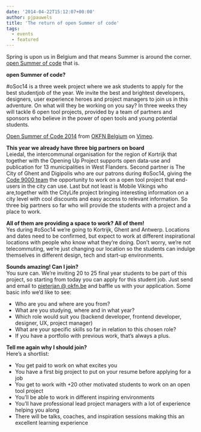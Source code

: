 ```yaml
---
date: '2014-04-22T15:12:07+00:00'
author: pjpauwels
title: 'The return of open Summer of code'
tags:
  - events
  - featured
---
```


Spring is upon us in Belgium and that means Summer is around the corner. [open Summer of code](http://summerofcode.be/) that is.

**open Summer of code?**

\#oSoc14 is a three week project where we ask students to apply for the best studentjob of the year. We invite the best and brightest developers, designers, user experience heroes and project managers to join us in this adventure. On what will they be working on you say? In three weeks they will tackle 6 open tool projects, provided by a team of partners and sponsors who believe in the power of open tools and young potential students.

[Open Summer of Code 2014](http://vimeo.com/92072928) from [OKFN Belgium](http://vimeo.com/okfnbe) on [Vimeo](https://vimeo.com).

**This year we already have three big partners on board**  
Leiedal, the intercommunal organisation for the region of Kortrijk that together with the Opening Up Project supports open data-use and publication for 13 municipalities in West Flanders. Second partner is The City of Ghent and Digipolis who are our patrons during #oSoc14, giving the [Code 9000 team](http://appsforghent.be/apps-for-ghent-4/de-teams-en-hun-project/de-winnaars-apps-for-ghent-iv/) the opportunity to work on a open tool project that end-users in the city can use. Last but not least is Mobile Vikings who are,together with the CityLife project bringing interesting information on a city level with cool discounts and easy access to relevant information. So three big partners so far who will provide the students with a project and a place to work.

**All of them are providing a space to work? All of them!**  
Yes during #oSoc14 we’re going to Kortrijk, Ghent and Antwerp. Locations and dates need to be confirmed, but expect to work at different inspirational locations with people who know what they’re doing. Don’t worry, we’re not telecommuting, we’re just changing our location so the students can indulge themselves in different design, tech and start-up environments.

**Sounds amazing! Can I join?**  
You sure can. We’re inviting 20 to 25 final year students to be part of this project, so starting from today you can apply for this student job. Just send and email to [pieterjan @ okfn.be](mailto:pieter-jan.pauwels@okfn.org%22) and baffle us with your application. Some basic info we’d like to see:

- Who are you and where are you from?
- What are you studying, where and in what year?
- Which role would suit you (backend developer, frontend developer, designer, UX, project manager)
- What are your specific skills so far in relation to this chosen role?
- If you have a portfolio with previous work, that’s always a plus.

**Tell me again why I should join?**  
Here’s a shortlist:

- You get paid to work on what excites you
- You have a first big project to put on your resume before applying for a job
- You get to work with +20 other motivated students to work on an open tool project
- You’ll be able to work in different inspiring environments
- You’ll have professional lead project managers with a lot of experience helping you along
- There will be talks, coaches, and inspiration sessions making this an excellent learning experience

